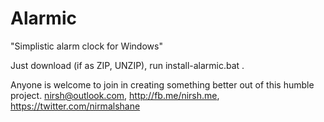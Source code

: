 Alarmic
=======

"Simplistic alarm clock for Windows"

Just download (if as ZIP, UNZIP), run install-alarmic.bat .

Anyone is welcome to join in creating something better out of this humble project.
nirsh@outlook.com, http://fb.me/nirsh.me, https://twitter.com/nirmalshane